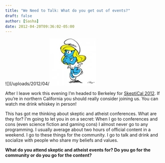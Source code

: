 ```yaml
---
title: "We Need to Talk: What do you get out of events?"
draft: false
author: [Sasha]
date: 2012-04-20T09:36:02-05:00
---
```


![](/uploads/2012/04/![](/uploads/2012/03/Smurfette-150x150.jpg)

After I leave work this evening I’m headed to Berkeley for [SkeptiCal 2012](http://www.skepticalcon.org/). If you’re in northern California you should really consider joining us. You can watch me drink whiskey in person!

This has got me thinking about skeptic and atheist conferences. What are they for? I'm going to let you in on a secret: When I go to conferences and cons (even science fiction and gaming cons) I almost never go to any programming. I usually average about two hours of official content in a weekend. I go to these things for the community. I go to talk and drink and socialize with people who share my beliefs and values.

__What do you attend skeptic and atheist events for? Do you go for the community or do you go for the content?__